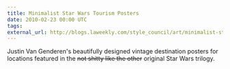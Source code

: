 ```yaml
---
title: Minimalist Star Wars Tourism Posters
date: 2010-02-23 00:00 UTC
tags:
external_url: http://blogs.laweekly.com/style_council/art/minimalist-star-wars-travel-po/
---
```


<p>Justin Van Genderen's beautifully designed vintage destination posters for locations featured in the <del>not shitty like the other</del> original Star Wars trilogy.</p>
